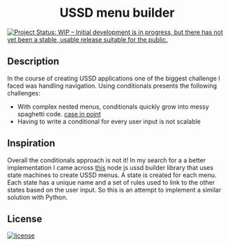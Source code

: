 <h1 align="center"><b>USSD menu builder</b></h1>

[![Project Status: WIP – Initial development is in progress, but there has not yet been a stable, usable release suitable for the public.](https://www.repostatus.org/badges/latest/wip.svg)](https://github.com/DanNduati/ussd-menu-builder)

## <b>Description</b>
In the course of creating USSD applications one of the biggest challenge I faced was handling navigation. Using conditionals presents the following challenges:
- With complex nested menus, conditionals quickly grow into messy spaghetti code. [case in point](https://github.com/DanNduati/Ussd-stkpush/blob/main/app/routers/ussd.py#L32)
- Having to write a conditional for every user input is not scalable

## <b>Inspiration</b>
Overall the conditionals approach is not it! In my search for a a better implementation I came across [this](https://github.com/habbes/ussd-menu-builder) node js ussd builder library that uses state machines to create USSD menus. A state is created for each menu. Each state has a unique name and a set of rules used to link to the other states based on the user input. So this is an attempt to implement a similar solution with Python.

## <b>License</b>
[![license](https://img.shields.io/github/license/mashape/apistatus.svg?style=for-the-badge)](LICENSE)